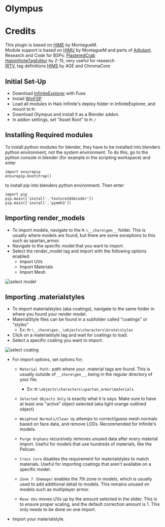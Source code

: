 # Olympus

# Credits

This plugin is based on [HIME](https://github.com/MontagueM/HaloInfiniteModelExtractor) by MontagueM.  
Module support is based on [HIMU](https://github.com/MontagueM/HaloInfiniteModuleUnpacker) by MontagueM and parts of [Adjutant](https://github.com/Gravemind2401/Adjutant).  
Research and Code for BSPs: [PlasteredCrab](https://github.com/PlasteredCrab)  
[HaloInfiniteTagEditor](https://github.com/Z-15/Halo-Infinite-Tag-Editor) by Z-15, very useful for research  
[IRTV](https://github.com/Gamergotten/Infinite-runtime-tagviewer), tag definitions
[HIMS](https://github.com/AverageTrapEnthusiast/Halo-Infinite-Shader-Resources) by AGE and ChromaCore

## Initial Set-Up
- Download [InfiniteExplorer](https://github.com/Coreforge/infiniteExplorer) with Fuse
- Install [WinFSP](https://winfsp.dev/rel/)
- Load all modules in Halo Infinite's deploy folder in InfiniteExplorer, and mount to `M:`
- Download Olympus and install it as a Blender addon.
- In addon settings, set "Asset Root" to `M:/`

## Installing Required modules
To install python modules for blender, they have to be installed into blenders python environment, not the system environment. To do this, go to the python console in blender (for example in the scripting workspace) and enter
```
import ensurepip
ensurepip.bootstrap()
```
to install pip into blenders python environment. Then enter
```
import pip
pip.main(['install','texture2ddecoder'])
pip.main(['install','pymmh3'])
```

## Importing render_models
- To import models, navigate to the `M:\__chore\gen__` folder. This is usually where models are found, but there are some exceptions to this such as spartan_armor.
- Navigate to the specific model that you want to import.
- Select the render_model tag and import with the following options enabled:
  - Import UVs
  - Import Materials
  - Import Mesh

![select model](https://user-images.githubusercontent.com/74399067/219308314-8b472490-8726-4cd0-ab1a-5c5bfcb8f7b4.gif)


## Importing .materialstyles
- To import materialstyles (aka coatings), navigate to the same folder in where you found your render model.
- MaterialStyle files can be found in a subfolder called "coatings" or "styles"
  - Ex:  `M:\__chore\gen__\objects\characters\brute\styles`
- Click on a materialstyle tag and wait for coatings to load.
- Select a specific coating you want to import.

![select coating](https://user-images.githubusercontent.com/74399067/219304810-844475df-74b7-42e9-a5a1-add8c22f23d6.gif)

- For import options, set options for;

  - `Material Path:` path where your .material tags are found. This is usually outside of `__chore\gen__`, being in the regular directory of your file. 
      - Ex: `M:\objects\characters\spartan_armor\materials`

  - `Selected Objects Only` is exactly what it is says. Make sure to have at least one "active" object selected (aka light orange outlined object)
  
  - `Weighted Normals/Clean Up` attemps to correct/guess mesh normals based on face data, and remove LODs. Recommended for Infinite's models.
  
  - `Purge Orphans` recursively removes unused data after every material import. Useful for models that use hundreds of materials, like the Pelican.
  
  - `Cross Core` disables the requirement for materialstyles to match materials. Useful for importing coatings that aren't available on a specific model.
  
  - `Zone 7 (Damage)` enables the 7th zone in models, which is usually used to add additional detail to models. This remains unused on models such as multiplayer armor.
  
  - `Move UVs` moves UVs up by the amount selected in the slider. This is to ensure proper scaling, and the default correction amount is 1. This only needs to be done on one import.

- Import your materialstyle.

